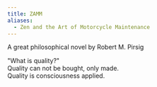 ```yaml
---
title: ZAMM
aliases:
  - Zen and the Art of Motorcycle Maintenance
---
```


A great philosophical novel by Robert M. Pirsig

"What is quality?"  
Quality can not be bought, only made.  
Quality is consciousness applied.  
